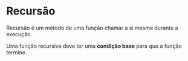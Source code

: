 # Recursão

Recursão é um método de uma função chamar a si mesma durante a execução. 

Uma função recursiva deve ter uma **condição base** para que a função termine.